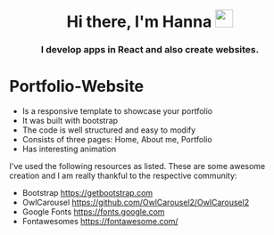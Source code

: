 <h1 align="center">Hi there, I'm Hanna
<img src="https://github.com/blackcater/blackcater/raw/main/images/Hi.gif" height="32"/></h1>
<h3 align="center">I develop apps in React and also create websites.</h3>

# Portfolio-Website

- Is a responsive template to showcase your portfolio
- It was built with bootstrap 
- The code is well structured and easy to modify
- Consists of three pages: Home, About me, Portfolio
- Has interesting animation

I've used the following resources as listed. These are some awesome creation and I am really thankful to the respective community:

- Bootstrap https://getbootstrap.com
- OwlCarousel https://github.com/OwlCarousel2/OwlCarousel2
- Google Fonts https://fonts.google.com
- Fontawesomes https://fontawesome.com/
